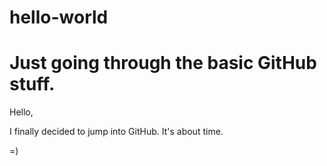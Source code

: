 # hello-world
Just going through the basic GitHub stuff.
==============================================

Hello,

I finally decided to jump into GitHub. It's about time.

=)
